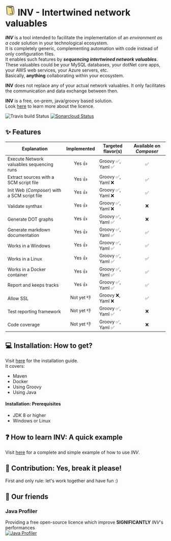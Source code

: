 # ![TiteCan](core/src/main/resources/public/favicon-32x32.png) INV - Intertwined network valuables

***INV*** is a tool intended to facilitate the implementation of an *environment as a code* solution in your technological ecosystem.  
It is completely generic, complementing automation with code instead of only configuration files.   
It enables such features by ***sequencing intertwined network valuables***. These valuables could be your MySQL databases, your dotNet core apps, your AWS web services, your Azure servers, etc.  
Basically, **anything** collaborating within your ecosystem.  

**INV** does not replace any of your actual network valuables. It only facilitates the communication and data exchange between then.

**INV** is a free, on-prem, java/groovy based solution.  
Look [here](https://github.com/peasoupio/inv/blob/master/LICENSE) to learn more about the licence.

![Travis build Status](https://travis-ci.org/peasoupio/inv.svg)
[![Sonarcloud Status](https://sonarcloud.io/api/project_badges/measure?project=inv&metric=alert_status)](https://sonarcloud.io/dashboard?id=inv)

##  :sparkles: Features


| Explanation | Implemented | Targeted flavor(s) | Available on *Composer*
| --- | :---: | --- | :---: |
| Execute Network valuables sequencing runs  | Yes :+1:  | Groovy   :white_check_mark:, Yaml  :white_check_mark: | :white_check_mark: |  
| Extract sources with a SCM script file  | Yes :+1:  | Groovy   :white_check_mark:, Yaml  :x: | :white_check_mark: |  
| Init Web (*Composer*) with a SCM script file | Yes :+1:  | Groovy   :white_check_mark:, Yaml  :x: | :white_check_mark: |  
| Validate synthax  | Yes :+1:  | Groovy   :white_check_mark:, Yaml  :x: | :x: |  
| Generate DOT graphs  | Yes :+1:  | Groovy   :white_check_mark:, Yaml  :white_check_mark: |  :x: |  
| Generate markdown documentation  | Yes :+1:  | Groovy   :white_check_mark:, Yaml  :white_check_mark: | :white_check_mark: |  
| Works in a Windows | Yes :+1:  | Groovy   :white_check_mark:, Yaml  :white_check_mark: |  :white_check_mark: |  
| Works in a Linux | Yes :+1:  | Groovy   :white_check_mark:, Yaml  :white_check_mark: |  :white_check_mark: |  
| Works in a Docker container | Yes :+1:  | Groovy   :white_check_mark:, Yaml  :white_check_mark: | :white_check_mark: |  
| Report and keeps tracks | Yes :+1:  | Groovy   :white_check_mark:, Yaml  :white_check_mark: | :white_check_mark: |  
| Allow SSL | Not yet :-1:  | Groovy   :x:, Yaml  :x: |  :white_check_mark: |  
| Test reporting framework | Not yet :-1:  | Groovy   :white_check_mark:, Yaml  :white_check_mark: | :x: |
| Code coverage | Not yet :-1:  | Groovy   :white_check_mark:, Yaml  :white_check_mark: | :x: |

## :computer: Installation: How to get?  
Visit [here](https://github.com/peasoupio/inv/wiki/Installation) for the installation guide.  
It covers:  
* Maven
* Docker
* Using Groovy
* Using Java

#### Installation: Prerequisites  
* JDK 8 or higher
* Windows or Linux

## :question: How to learn INV: A quick example
Visit [here](https://github.com/peasoupio/inv/wiki/Quick-example) for a complete and simple example of how to use *INV*.

## :construction_worker: Contribution: Yes, break it please!
First and only rule: let's work together and have fun :)

## :angel: Our friends
### Java Profiler
Providing a free open-source licence which improve **SIGNIFICANTLY** *INV*'s performances   
[![Java Profiler](https://www.ej-technologies.com/images/product_banners/jprofiler_large.png "Java Profiler")](https://www.ej-technologies.com/products/jprofiler/overview.html)